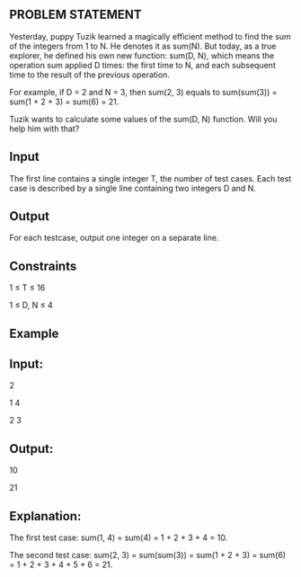 ## PROBLEM STATEMENT 

Yesterday, puppy Tuzik learned a magically efficient method to find the sum of the integers from 1 to N.
He denotes it as sum(N). But today, as a true explorer, he defined his own new function: sum(D, N),
which means the operation sum applied D times: the first time to N, and each subsequent time to the 
result of the previous operation.

For example, if D = 2 and N = 3, then sum(2, 3) equals to sum(sum(3)) = sum(1 + 2 + 3) = sum(6) = 21.

Tuzik wants to calculate some values of the sum(D, N) function. Will you help him with that?

## Input

The first line contains a single integer T, the number of test cases. Each test case is described by a single line containing two integers D and N.

## Output

For each testcase, output one integer on a separate line.

## Constraints

1 ≤ T ≤ 16

1 ≤ D, N ≤ 4

## Example

## Input:

2

1     4

2     3

## Output:

10

21

## Explanation:

The first test case: sum(1, 4) = sum(4) = 1 + 2 + 3 + 4 = 10.

The second test case: sum(2, 3) = sum(sum(3)) = sum(1 + 2 + 3) = sum(6) = 1 + 2 + 3 + 4 + 5 + 6 = 21.
